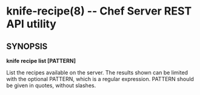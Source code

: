 knife-recipe(8) -- Chef Server REST API utility
========================================

## SYNOPSIS

__knife__ __recipe list [PATTERN]__

List the recipes available on the server. The results shown can be limited with the optional PATTERN, which is a regular expression. PATTERN should be given in quotes, without slashes.
